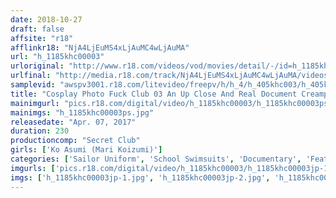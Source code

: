```yaml
---
date: 2018-10-27
draft: false
affsite: "r18"
afflinkr18: "NjA4LjEuMS4xLjAuMC4wLjAuMA"
url: "h_1185khc00003"
urloriginal: "http://www.r18.com/videos/vod/movies/detail/-/id=h_1185khc00003"
urlfinal: "http://media.r18.com/track/NjA4LjEuMS4xLjAuMC4wLjAuMA/videos/vod/movies/detail/-/id=h_1185khc00003"
samplevid: "awspv3001.r18.com/litevideo/freepv/h/h_4/h_405khc003/h_405khc003_dmb_w.mp4"
title: "Cosplay Photo Fuck Club 03 An Up Close And Real Document Creampie Edition Ko Asumi, Age 20"
mainimgurl: "pics.r18.com/digital/video/h_1185khc00003/h_1185khc00003ps.jpg"
mainimgs: "h_1185khc00003ps.jpg"
releasedate: "Apr. 07, 2017"
duration: 230
productioncomp: "Secret Club"
girls: ['Ko Asumi (Mari Koizumi)']
categories: ['Sailor Uniform', 'School Swimsuits', 'Documentary', 'Featured Actress', 'Cosplay', 'Creampie', 'Anal Play', 'Masturbation', 'Gonzo', 'Over 4 Hours']
imgurls: ['pics.r18.com/digital/video/h_1185khc00003/h_1185khc00003jp-1.jpg', 'pics.r18.com/digital/video/h_1185khc00003/h_1185khc00003jp-2.jpg', 'pics.r18.com/digital/video/h_1185khc00003/h_1185khc00003jp-3.jpg', 'pics.r18.com/digital/video/h_1185khc00003/h_1185khc00003jp-4.jpg', 'pics.r18.com/digital/video/h_1185khc00003/h_1185khc00003jp-5.jpg', 'pics.r18.com/digital/video/h_1185khc00003/h_1185khc00003jp-6.jpg', 'pics.r18.com/digital/video/h_1185khc00003/h_1185khc00003jp-7.jpg', 'pics.r18.com/digital/video/h_1185khc00003/h_1185khc00003jp-8.jpg', 'pics.r18.com/digital/video/h_1185khc00003/h_1185khc00003jp-9.jpg', 'pics.r18.com/digital/video/h_1185khc00003/h_1185khc00003jp-10.jpg', 'pics.r18.com/digital/video/h_1185khc00003/h_1185khc00003jp-11.jpg', 'pics.r18.com/digital/video/h_1185khc00003/h_1185khc00003jp-12.jpg', 'pics.r18.com/digital/video/h_1185khc00003/h_1185khc00003jp-13.jpg', 'pics.r18.com/digital/video/h_1185khc00003/h_1185khc00003jp-14.jpg', 'pics.r18.com/digital/video/h_1185khc00003/h_1185khc00003jp-15.jpg', 'pics.r18.com/digital/video/h_1185khc00003/h_1185khc00003jp-16.jpg', 'pics.r18.com/digital/video/h_1185khc00003/h_1185khc00003jp-17.jpg', 'pics.r18.com/digital/video/h_1185khc00003/h_1185khc00003jp-18.jpg', 'pics.r18.com/digital/video/h_1185khc00003/h_1185khc00003jp-19.jpg', 'pics.r18.com/digital/video/h_1185khc00003/h_1185khc00003jp-20.jpg']
imgs: ['h_1185khc00003jp-1.jpg', 'h_1185khc00003jp-2.jpg', 'h_1185khc00003jp-3.jpg', 'h_1185khc00003jp-4.jpg', 'h_1185khc00003jp-5.jpg', 'h_1185khc00003jp-6.jpg', 'h_1185khc00003jp-7.jpg', 'h_1185khc00003jp-8.jpg', 'h_1185khc00003jp-9.jpg', 'h_1185khc00003jp-10.jpg', 'h_1185khc00003jp-11.jpg', 'h_1185khc00003jp-12.jpg', 'h_1185khc00003jp-13.jpg', 'h_1185khc00003jp-14.jpg', 'h_1185khc00003jp-15.jpg', 'h_1185khc00003jp-16.jpg', 'h_1185khc00003jp-17.jpg', 'h_1185khc00003jp-18.jpg', 'h_1185khc00003jp-19.jpg', 'h_1185khc00003jp-20.jpg']
---
```

